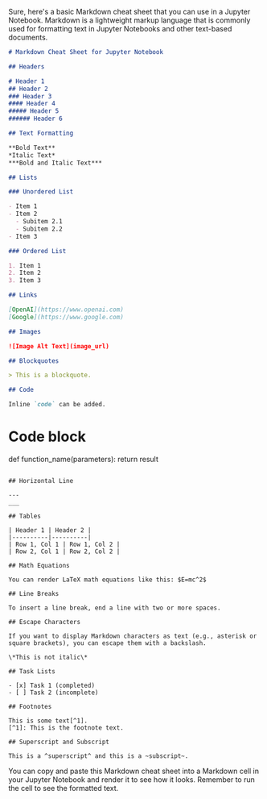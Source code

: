 Sure, here's a basic Markdown cheat sheet that you can use in a Jupyter Notebook. Markdown is a lightweight markup language that is commonly used for formatting text in Jupyter Notebooks and other text-based documents.

```markdown
# Markdown Cheat Sheet for Jupyter Notebook

## Headers

# Header 1
## Header 2
### Header 3
#### Header 4
##### Header 5
###### Header 6

## Text Formatting

**Bold Text**
*Italic Text*
***Bold and Italic Text***

## Lists

### Unordered List

- Item 1
- Item 2
  - Subitem 2.1
  - Subitem 2.2
- Item 3

### Ordered List

1. Item 1
2. Item 2
3. Item 3

## Links

[OpenAI](https://www.openai.com)
[Google](https://www.google.com)

## Images

![Image Alt Text](image_url)

## Blockquotes

> This is a blockquote.

## Code

Inline `code` can be added.

```
# Code block
def function_name(parameters):
    return result
```

## Horizontal Line

---
___

## Tables

| Header 1 | Header 2 |
|----------|----------|
| Row 1, Col 1 | Row 1, Col 2 |
| Row 2, Col 1 | Row 2, Col 2 |

## Math Equations

You can render LaTeX math equations like this: $E=mc^2$

## Line Breaks

To insert a line break, end a line with two or more spaces.

## Escape Characters

If you want to display Markdown characters as text (e.g., asterisk or square brackets), you can escape them with a backslash.

\*This is not italic\*

## Task Lists

- [x] Task 1 (completed)
- [ ] Task 2 (incomplete)

## Footnotes

This is some text[^1].
[^1]: This is the footnote text.

## Superscript and Subscript

This is a ^superscript^ and this is a ~subscript~.

```

You can copy and paste this Markdown cheat sheet into a Markdown cell in your Jupyter Notebook and render it to see how it looks. Remember to run the cell to see the formatted text.
